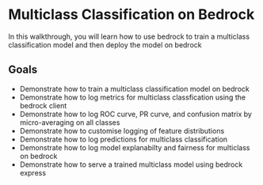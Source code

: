 # Multiclass Classification on Bedrock

In this walkthrough, you will learn how to use bedrock to train a multiclass classification model and then deploy the model on bedrock

## Goals

* Demonstrate how to train a multiclass classification model on bedrock
* Demonstrate how to log metrics for multiclass classfication using the bedrock client
* Demonstrate how to log ROC curve, PR curve, and confusion matrix by micro-averaging on all classes
* Demonstrate how to customise logging of feature distributions
* Demonstrate how to log predictions for multiclass classification
* Demonstrate how to log model explanabilty and fairness for multiclass on bedrock
* Demonstrate how to serve a trained multiclass model using bedrock express
